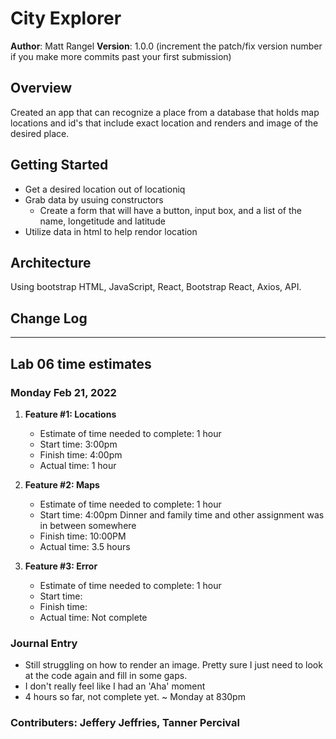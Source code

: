 # City Explorer

**Author**: Matt Rangel
**Version**: 1.0.0 (increment the patch/fix version number if you make more commits past your first submission)

## Overview

Created an app that can recognize a place from a database that holds map locations and id's that include exact location and renders and image of the desired place.

## Getting Started

- Get a desired location out of locationiq
- Grab data by usuing constructors
  - Create a form that will have a button, input box, and a list of the name, longetitude and latitude
- Utilize data in html to help rendor location
<!-- What are the steps that a user must take in order to build this app on their own machine and get it running? -->

## Architecture

Using bootstrap HTML, JavaScript, React, Bootstrap React, Axios, API.
<!-- Provide a detailed description of the application design. What technologies (languages, libraries, etc) you're using, and any other relevant design information. -->

## Change Log

<!-- Use this area to document the iterative changes made to your application as each feature is successfully implemented. Use time stamps. Here's an example:

01-01-2001 4:59pm - Application now has a fully-functional express server, with a GET route for the location resource. -->

-------------------------

## Lab 06 time estimates

### Monday Feb 21, 2022

1. **Feature #1: Locations**
   - Estimate of time needed to complete: 1 hour
   - Start time: 3:00pm
   - Finish time: 4:00pm
   - Actual time: 1 hour

2. **Feature #2: Maps**
   - Estimate of time needed to complete: 1 hour
   - Start time: 4:00pm
   Dinner and family time and other assignment was in between somewhere
   - Finish time: 10:00PM
   - Actual time: 3.5 hours

3. **Feature #3: Error**
   - Estimate of time needed to complete: 1 hour
   - Start time:
   - Finish time:
   - Actual time: Not complete

### Journal Entry

- Still struggling on how to render an image. Pretty sure I just need to look at the code again and fill in some gaps.
- I don't really feel like I had an 'Aha' moment
- 4 hours so far, not complete yet. ~ Monday at 830pm

### Contributers: Jeffery Jeffries, Tanner Percival
